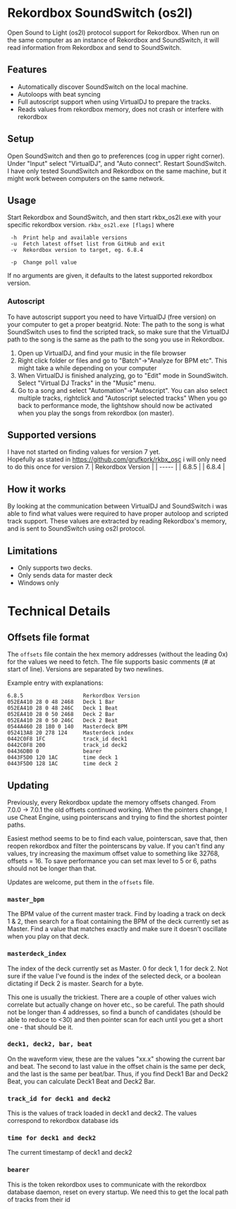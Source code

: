 # Rekordbox SoundSwitch (os2l)
Open Sound to Light (os2l) protocol support for Rekordbox.
When run on the same computer as an instance of Rekordbox and SoundSwitch, it will read information from Rekordbox and send to SoundSwitch.

## Features
- Automatically discover SoundSwitch on the local machine.
- Autoloops with beat syncing
- Full autoscript support when using VirtualDJ to prepare the tracks.
- Reads values from rekordbox memory, does not crash or interfere with rekordbox


## Setup
Open SoundSwitch and then go to preferences (cog in upper right corner).  
Under "Input" select "VirtualDJ", and "Auto connect". Restart SoundSwitch.  
I have only tested SoundSwitch and Rekordbox on the same machine, but it might work between computers on the same network.  

## Usage
Start Rekordbox and SoundSwitch, and then start rkbx_os2l.exe with your specific rekordbox version.
`rkbx_os2l.exe [flags]`
where
``` 
 -h  Print help and available versions
 -u  Fetch latest offset list from GitHub and exit
 -v  Rekordbox version to target, eg. 6.8.4

 -p  Change poll value

```
If no arguments are given, it defaults to the latest supported rekordbox version.


### Autoscript
To have autoscript support you need to have VirtualDJ (free version) on your computer to get a proper beatgrid.
Note: The path to the song is what SoundSwitch uses to find the scripted track, so make sure that the VirtualDJ path to the song is the same as the path to the song you use in Rekordbox.
1. Open up VirtualDJ, and find your music in the file browser
2. Right click folder or files and go to "Batch"->"Analyze for BPM etc". This might take a while depending on your computer
3. When VirtualDJ is finished analyzing, go to "Edit" mode in SoundSwitch. Select "Virtual DJ Tracks" in the "Music" menu.
4. Go to a song and select "Automation"->"Autoscript". You can also select multiple tracks, rightclick and "Autoscript selected tracks"
When you go back to performance mode, the lightshow should now be activated when you play the songs from rekordbox (on master).

## Supported versions
I have not started on finding values for version 7 yet.  
Hopefully as stated in https://github.com/grufkork/rkbx_osc i will only need to do this once for version 7.
| Rekordbox Version  |
| ----- |
| 6.8.5 |
| 6.8.4 |

## How it works
By looking at the communication between VirtualDJ and SoundSwitch i was able to find what values were required to have proper autoloop and scripted track support. These values are extracted by reading Rekordbox's memory, and is sent to SoundSwitch using os2l protocol.

## Limitations
- Only supports two decks.
- Only sends data for master deck
- Windows only

# Technical Details

## Offsets file format
The `offsets` file contain the hex memory addresses (without the leading 0x) for the values we need to fetch. The file supports basic comments (# at start of line). Versions are separated by two newlines.

Example entry with explanations:
```
6.8.5                   Rerkordbox Version
052EA410 28 0 48 2468   Deck 1 Bar
052EA410 28 0 48 246C   Deck 1 Beat
052EA410 28 0 50 2468   Deck 2 Bar
052EA410 28 0 50 246C   Deck 2 Beat
0544A460 28 180 0 140   Masterdeck BPM
052413A8 20 278 124     Masterdeck index
0442C0F8 1FC            track_id deck1
0442C0F8 200            track_id deck2
04436DB0 0              bearer
0443F5D0 120 1AC        time deck 1
0443F5D0 128 1AC        time deck 2
```

## Updating
Previously, every Rekordbox update the memory offsets changed. From 7.0.0 -> 7.0.1 the old offsets continued working. 
When the pointers change, I use Cheat Engine, using pointerscans and trying to find the shortest pointer paths.

Easiest method seems to be to find each value, pointerscan, save that, then reopen rekordbox and filter the pointerscans by value. If you can't find any values, try increasing the maximum offset value to something like 32768, offsets = 16. To save performance you can set max level to 5 or 6, paths should not be longer than that.

Updates are welcome, put them in the `offsets` file.

### `master_bpm`
The BPM value of the current master track. Find by loading a track on deck 1 & 2, then search for a float containing the BPM of the deck currently set as Master. Find a value that matches exactly and make sure it doesn't oscillate when you play on that deck.

### `masterdeck_index`
The index of the deck currently set as Master. 0 for deck 1, 1 for deck 2. Not sure if the value I've found is the index of the selected deck, or a boolean dictating if Deck 2 is master. Search for a byte.

This one is usually the trickiest. There are a couple of other values wich correlate but actually change on hover etc., so be careful. The path should not be longer than 4 addresses, so find a bunch of candidates (should be able to reduce to <30) and then pointer scan for each until you get a short one - that should be it.

### `deck1, deck2, bar, beat`
On the waveform view, these are the values "xx.x" showing the current bar and beat. The second to last value in the offset chain is the same per deck, and the last is the same per beat/bar. Thus, if you find Deck1 Bar and Deck2 Beat, you can calculate Deck1 Beat and Deck2 Bar.

### `track_id for deck1 and deck2`
This is the values of track loaded in deck1 and deck2. The values correspond to rekordbox database ids

### `time for deck1 and deck2`
The current timestamp of deck1 and deck2

### `bearer`
This is the token rekordbox uses to communicate with the rekordbox database daemon, reset on every startup. We need this to get the local path of tracks from their id
